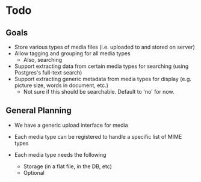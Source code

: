 # Todo

## Goals

- Store various types of media files (i.e. uploaded to and stored on server)
- Allow tagging and grouping for all media types
  - Also, searching
- Support extracting data from certain media types for searching (using Postgres's full-text search)
- Support extracting generic metadata from media types for display (e.g. picture size, words in document, etc.)
  - Not sure if this should be searchable.  Default to 'no' for now.

## General Planning

- We have a generic upload interface for media
- Each media type can be registered to handle a specific list of MIME types

- Each media type needs the following
  - Storage (in a flat file, in the DB, etc)
  - Optional
